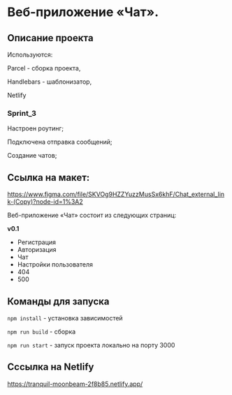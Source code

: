 # Веб-приложение «Чат». #

## Описание проекта ##

Используются:

Parcel - сборка проекта,

Handlebars - шаблонизатор,

Netlify

### Sprint_3 ###

Настроен роутинг;

Подключена отправка сообщений;

Создание чатов;

 ## Ссылка на макет: ##
 https://www.figma.com/file/SKVOg9HZZYuzzMusSx6khF/Chat_external_link-(Copy)?node-id=1%3A2

Веб-приложение «Чат» состоит  из следующих страниц:

**v0.1**
* Регистрация
* Авторизация
* Чат
* Настройки пользователя
* 404
* 500

## Команды для запуска ##

`npm install` - установка зависимостей

`npm run build` - сборка

`npm run start` - запуск проекта локально на порту 3000

## Сссылка на Netlify ##

https://tranquil-moonbeam-2f8b85.netlify.app/
